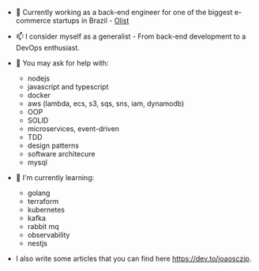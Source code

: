 - 💬 Currently working as a back-end engineer for one of the biggest e-commerce startups in Brazil - [Olist](https://olist.com/)

- 📫 I consider myself as a generalist - From back-end development to a DevOps enthusiast. 

- 👯 You may ask for help with:
  - nodejs 
  - javascript and typescript
  - docker
  - aws (lambda, ecs, s3, sqs, sns, iam, dynamodb)
  - OOP
  - SOLID
  - microservices, event-driven
  - TDD
  - design patterns
  - software architecure
  - mysql

- 🌱  I'm currently learning:
  - golang
  - terraform
  - kubernetes
  - kafka
  - rabbit mq
  - observability
  - nestjs

- I also write some articles that you can find here https://dev.to/joaosczip.
<!--
 I’m currently working on ...
- 🌱 I’m currently learning ...
- 👯 I’m looking to collaborate on ...
- 🤔 I’m looking for help with ...
- 💬 Ask me about ...
- 📫 How to reach me: ...
- 😄 Pronouns: ...
- ⚡ Fun fact: ...
-->
